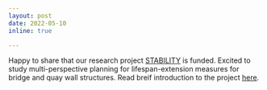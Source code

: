 ```yaml
---
layout: post
date: 2022-05-10
inline: true

---
```

Happy to share that our research project <a href='https://www.nwo.nl/en/projects/nwa143120004'>STABILITY</a> is funded. Excited to study multi-perspective planning for lifespan-extension measures for bridge and quay wall structures. Read breif introduction to the project <a href='https://www.tue.nl/en/news-and-events/news-overview/28-06-2022-making-the-historic-quay-walls-and-bridges-of-the-netherlands-future-proof/'>here</a>. 
